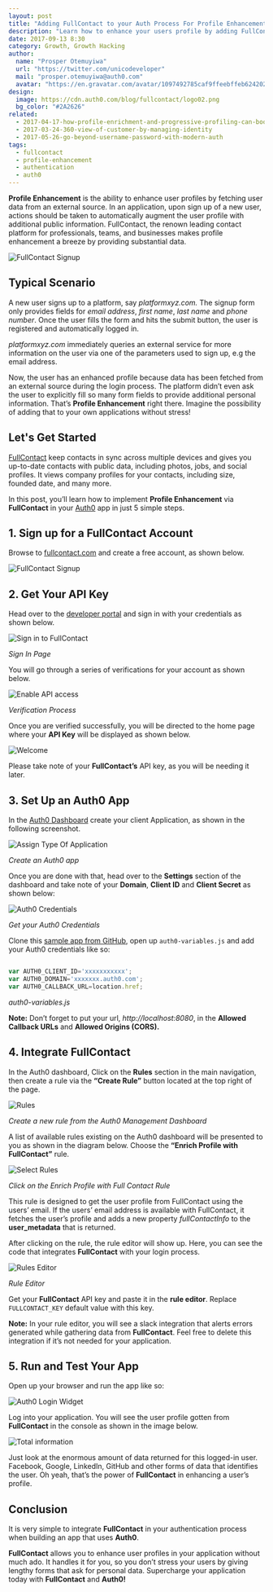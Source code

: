 ```yaml
---
layout: post
title: "Adding FullContact to your Auth Process For Profile Enhancement"
description: "Learn how to enhance your users profile by adding FullContact to your authentication process."
date: 2017-09-13 8:30
category: Growth, Growth Hacking
author:
  name: "Prosper Otemuyiwa"
  url: "https://twitter.com/unicodeveloper"
  mail: "prosper.otemuyiwa@auth0.com"
  avatar: "https://en.gravatar.com/avatar/1097492785caf9ffeebffeb624202d8f?s=200"
design:
  image: https://cdn.auth0.com/blog/fullcontact/logo02.png
  bg_color: "#2A2626"
related:
  - 2017-04-17-how-profile-enrichment-and-progressive-profiling-can-boost-your-marketing
  - 2017-03-24-360-view-of-customer-by-managing-identity
  - 2017-05-26-go-beyond-username-password-with-modern-auth
tags:
  - fullcontact
  - profile-enhancement
  - authentication
  - auth0
---
```



**Profile Enhancement** is the ability to enhance user profiles by fetching user data from an external source. In an application, upon sign up of a new user, actions should be taken to automatically augment the user profile with additional public information. FullContact, the renown leading contact platform for professionals, teams, and businesses makes profile enhancement a breeze by providing substantial data.

![FullContact Signup](https://cdn.auth0.com/blog/fullcontact/signup.png)

## Typical Scenario

A new user signs up to a platform, say *platformxyz.com.* The signup form only provides fields for *email address*, *first name*, *last name* and *phone number*. Once the user fills the form and hits the submit button, the user is registered and automatically logged in.

*platformxyz.com* immediately queries an external service for more information on the user via one of the parameters used to sign up, e.g the email address.

Now, the user has an enhanced profile because data has been fetched from an external source during the login process. The platform didn’t even ask the user to explicitly fill so many form fields to provide additional personal information. That’s **Profile Enhancement** right there. Imagine the possibility of adding that to your own applications without stress!

## Let's Get Started

[FullContact](https://www.fullcontact.com/) keep contacts in sync across multiple devices and gives you up-to-date contacts with public data, including photos, jobs, and social profiles. It views company profiles for your contacts, including size, founded date, and many more.

In this post, you’ll learn how to implement **Profile Enhancement** via **FullContact** in your [Auth0](https://auth0.com) app in just 5 simple steps.

## 1. Sign up for a FullContact Account

Browse to [fullcontact.com](https://www.fullcontact.com) and create a free account, as shown below.

![FullContact Signup](https://cdn.auth0.com/blog/fullcontact/signup.png)

## 2. Get Your API Key

Head over to the [developer portal](https://portal.fullcontact.com/signin) and sign in with your credentials as shown below.

![Sign in to FullContact](https://cdn.auth0.com/blog/fullcontact/signin.png)

_Sign In Page_

You will go through a series of verifications for your account as shown below.

![Enable API access](https://cdn.auth0.com/blog/fullcontact/enableapiaccess.png)

_Verification Process_

Once you are verified successfully, you will be directed to the home page where your **API Key** will be displayed as shown below.

![Welcome](https://cdn.auth0.com/blog/fullcontact/welcome.png)

Please take note of your **FullContact’s** API key, as you will be needing it later.

## 3. Set Up an Auth0 App

In the [Auth0 Dashboard](https://manage.auth0.com) create your client Application, as shown in the following screenshot.

![Assign Type Of Application](https://cdn.auth0.com/blog/fullcontact/assigntypeofapplication.png)

_Create an Auth0 app_

Once you are done with that, head over to the **Settings** section of the dashboard and take note of your **Domain**, **Client ID** and **Client Secret** as shown below:

![Auth0 Credentials](https://cdn.auth0.com/blog/fullcontact/auth0credentials.png)

_Get your Auth0 Credentials_

Clone this [sample app from GitHub](https://github.com/auth0-blog/auth0-fullcontact), open up `auth0-variables.js` and add your Auth0 credentials like so:

```js

var AUTH0_CLIENT_ID='xxxxxxxxxxx';
var AUTH0_DOMAIN='xxxxxxx.auth0.com';
var AUTH0_CALLBACK_URL=location.href;

```
_auth0-variables.js_

**Note:** Don’t forget to put your url, *http://localhost:8080*, in the **Allowed Callback URLs** and **Allowed Origins (CORS).**

## 4. Integrate FullContact

In the Auth0 dashboard, Click on the **Rules** section in the main navigation, then create a rule via the **“Create Rule”** button located at the top right of the page.

![Rules](https://cdn.auth0.com/blog/fullcontact/rules.png)

_Create a new rule from the Auth0 Management Dashboard_

A list of available rules existing on the Auth0 dashboard will be presented to you as shown in the diagram below. Choose the **“Enrich Profile with FullContact”** rule.

![Select Rules](https://cdn.auth0.com/blog/fullcontact/selectrules.png)

_Click on the Enrich Profile with Full Contact Rule_

This rule is designed to get the user profile from FullContact using the users’ email. If the users’ email address is available with FullContact, it fetches the user’s profile and adds a new property *fullContactInfo* to the **user_metadata** that is returned.

After clicking on the rule, the rule editor will show up. Here, you can see the code that integrates **FullContact** with your login process.

![Rules Editor](https://cdn.auth0.com/blog/fullcontact/ruleseditor.png)

_Rule Editor_

Get your **FullContact** API key and paste it in the **rule editor**. Replace `FULLCONTACT_KEY` default value with this key.

**Note:** In your rule editor, you will see a slack integration that alerts errors generated while gathering data from **FullContact**. Feel free to delete this integration if it’s not needed for your application.

## 5. Run and Test Your App

Open up your browser and run the app like so:

![Auth0 Login Widget](https://cdn.auth0.com/blog/fullcontact/auth0loginwidget.png)

Log into your application. You will see the user profile gotten from **FullContact** in the console as shown in the image below.

![Total information](https://cdn.auth0.com/blog/fullcontact/totalinfo.png)

Just look at the enormous amount of data returned for this logged-in user. Facebook, Google, LinkedIn, GitHub and other forms of data that identifies the user. Oh yeah, that’s the power of **FullContact** in enhancing a user’s profile.

## Conclusion

It is very simple to integrate **FullContact** in your authentication process when building an app that uses **Auth0**.

**FullContact** allows you to enhance user profiles in your application without much ado. It handles it for you, so you don’t stress your users by giving lengthy forms that ask for personal data. Supercharge your application today with **FullContact** and **Auth0!**
